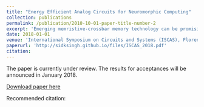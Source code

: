 ```yaml
---
title: "Energy Efficient Analog Circuits for Neuromorphic Computing"
collection: publications
permalink: /publication/2010-10-01-paper-title-number-2
excerpt: 'Emerging memristive-crossbar memory technology can be promising for computationally-expensive analog pattern-matching tasks. It provides a new computing paradigm, enabling calculations to be performed in the same chips where data is stored. However, degradation in the performance of the RCM is observed due to parasitic and terminal resistances, which we have demonstrated in this paper. A novel current mode circuit has been proposed to effectively tackle this problem. The proposed circuit is more power efficient in comparison to its voltage mode counterparts. <br /> The paper is currently under review. The results for acceptances will be announced in January 2018.'
date: 2018-01-01
venue: 'International Symposium on Circuits and Systems (ISCAS), Florence, Italy'
paperurl: 'http://sidksingh.github.io/files/ISCAS_2018.pdf'
citation: 
---
```


The paper is currently under review. The results for acceptances will be announced in January 2018.  

[Download paper here](http://sidksingh.github.io/files/ISCAS_2018.pdf)

Recommended citation: 
